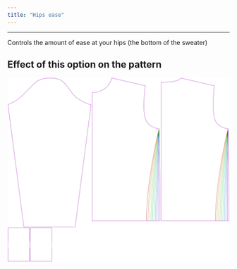 ```yaml
---
title: "Hips ease"
---
```


---

Controls the amount of ease at your hips (the bottom of the sweater)

## Effect of this option on the pattern

![This image shows the effect of this option by superimposing several variants that have a different value for this option](sven_hipsease_sample.svg "Effect of this option on the pattern")
